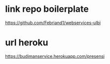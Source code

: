 # link repo boilerplate
https://github.com/Febriand1/webservices-ulbi

# url heroku
https://budimanservice.herokuapp.com/presensi